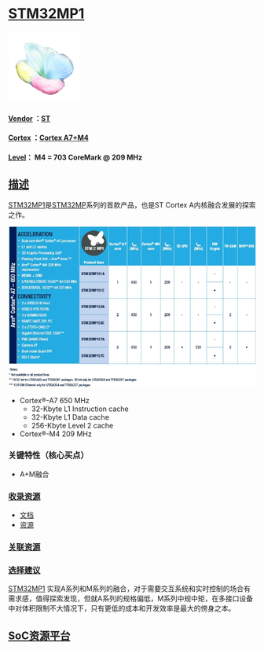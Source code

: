 ﻿# [STM32MP1](https://github.com/sochub/STM32MP1)
[![sites](SoC/SoC.png)](http://www.qitas.cn) 

#### [Vendor](https://github.com/sochub/Vendor) ：[ST](https://github.com/sochub/ST)
#### [Cortex](https://github.com/sochub/Cortex) ：[Cortex A7+M4](https://github.com/sochub/CA7)
#### [Level](https://github.com/sochub/Level)： M4 = 703 CoreMark @ 209 MHz

## [描述](https://github.com/sochub/STM32MP1/wiki) 

[STM32MP1](https://github.com/sochub/STM32MP1)是[STM32MP](https://www.st.com/zh/microcontrollers-microprocessors/stm32mp1-series.html)系列的首款产品，也是ST Cortex A内核融合发展的探索之作。

[![sites](SoC/STM32MP1.jpg)](https://www.st.com/zh/microcontrollers-microprocessors/stm32mp1-series.html)

* Cortex®-A7 650 MHz
    * 32-Kbyte L1 Instruction cache
    * 32-Kbyte L1 Data cache
    * 256-Kbyte Level 2 cache
* Cortex®-M4 209 MHz


### 关键特性（核心买点）

* A+M融合

### [收录资源](https://github.com/sochub)

* [文档](docs/)
* [资源](src/)

### [关联资源](https://github.com/sochub)



### [选择建议](https://github.com/sochub)

[STM32MP1](https://github.com/sochub/STM32MP1) 实现A系列和M系列的融合，对于需要交互系统和实时控制的场合有需求感，值得探索发现，但就A系列的规格偏低，M系列中规中矩，在多接口设备中对体积限制不大情况下，只有更低的成本和开发效率是最大的傍身之本。

##  [SoC资源平台](http://www.qitas.cn)  

